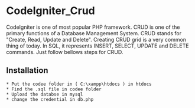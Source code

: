 # CodeIgniter_Crud
CodeIgniter is one of most popular PHP framework. CRUD is one of the primary functions of a Database Management System. CRUD stands for "Create, Read, Update and Delete".  Creating CRUD grid is a very common thing of today. In SQL, it represents INSERT, SELECT, UPDATE and DELETE commands.
Just follow bellows steps for CRUD.

## Installation

```
* Put the codee folder in ( C:\xampp\htdocs ) in htdocs
* Find the .sql file in codee folder
* Upload the databse in mysql
* change the credential in db.php
```
